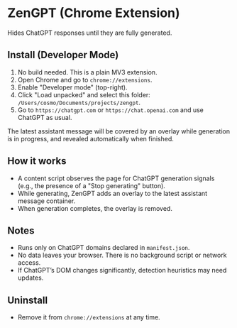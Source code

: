 # ZenGPT (Chrome Extension)

Hides ChatGPT responses until they are fully generated.

## Install (Developer Mode)

1. No build needed. This is a plain MV3 extension.
2. Open Chrome and go to `chrome://extensions`.
3. Enable "Developer mode" (top-right).
4. Click "Load unpacked" and select this folder: `/Users/cosmo/Documents/projects/zengpt`.
5. Go to `https://chatgpt.com` or `https://chat.openai.com` and use ChatGPT as usual.

The latest assistant message will be covered by an overlay while generation is in progress, and revealed automatically when finished.

## How it works

- A content script observes the page for ChatGPT generation signals (e.g., the presence of a "Stop generating" button).
- While generating, ZenGPT adds an overlay to the latest assistant message container.
- When generation completes, the overlay is removed.

## Notes

- Runs only on ChatGPT domains declared in `manifest.json`.
- No data leaves your browser. There is no background script or network access.
- If ChatGPT’s DOM changes significantly, detection heuristics may need updates.

## Uninstall

- Remove it from `chrome://extensions` at any time.